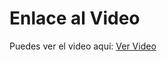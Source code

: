 # Enlace al Video

Puedes ver el video aquí: <a href="https://www.youtube.com/watch?v=SErdaMRP99Y" target="_blank">Ver Video</a>
